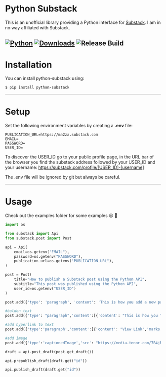 # Python Substack

This is an unofficial library providing a Python interface for [Substack](https://substack.com/).
I am in no way affiliated with Substack.

[![Python](https://img.shields.io/pypi/pyversions/fastapi.svg?color=%2334D058)](https://www.python.org/downloads/)
[![Downloads](https://static.pepy.tech/badge/python-substack/month)](https://pepy.tech/project/python-substack)
![Release Build](https://github.com/ma2za/python-substack/actions/workflows/ci_publish.yml/badge.svg)
---

# Installation

You can install python-substack using:

    $ pip install python-substack

---

# Setup

Set the following environment variables by creating a **.env** file:

    PUBLICATION_URL=https://ma2za.substack.com
    EMAIL=
    PASSWORD=
    USER_ID=

To discover the USER_ID go to your public profile page,
in the URL bar of the browser you find the substack address
followed by your USER_ID and your username:
https://substack.com/profile/[USER_ID]-[username]

The .env file will be ignored by git but always be careful.

---

# Usage

Check out the examples folder for some examples 😃 🚀

```python
import os

from substack import Api
from substack.post import Post

api = Api(
    email=os.getenv("EMAIL"),
    password=os.getenv("PASSWORD"),
    publication_url=os.getenv("PUBLICATION_URL"),
)

post = Post(
    title="How to publish a Substack post using the Python API",
    subtitle="This post was published using the Python API",
    user_id=os.getenv("USER_ID")
)

post.add({'type': 'paragraph', 'content': 'This is how you add a new paragraph to your post!'})

#bolden text
post.add({'type': "paragraph",'content':[{'content': "This is how you "},{'content': "bolden ",'marks':[{'type': "strong"}]},{'content': "a word."}]})

#add hyperlink to text
post.add({'type':'paragraph','content':[{'content': "View Link",'marks':[{'type': "link",'href':'https://whoraised.substack.com/'}]}]})

#add image
post.add({'type':'captionedImage','src': "https://media.tenor.com/7B4jMa-a7bsAAAAC/i-am-batman.gif"})

draft = api.post_draft(post.get_draft())

api.prepublish_draft(draft.get("id"))

api.publish_draft(draft.get("id"))
```

